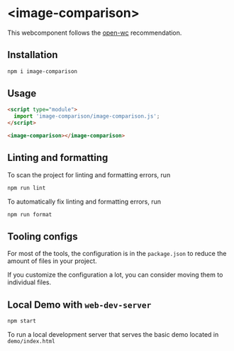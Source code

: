# \<image-comparison>

This webcomponent follows the [open-wc](https://github.com/open-wc/open-wc) recommendation.

## Installation

```bash
npm i image-comparison
```

## Usage

```html
<script type="module">
  import 'image-comparison/image-comparison.js';
</script>

<image-comparison></image-comparison>
```

## Linting and formatting

To scan the project for linting and formatting errors, run

```bash
npm run lint
```

To automatically fix linting and formatting errors, run

```bash
npm run format
```


## Tooling configs

For most of the tools, the configuration is in the `package.json` to reduce the amount of files in your project.

If you customize the configuration a lot, you can consider moving them to individual files.

## Local Demo with `web-dev-server`

```bash
npm start
```

To run a local development server that serves the basic demo located in `demo/index.html`
